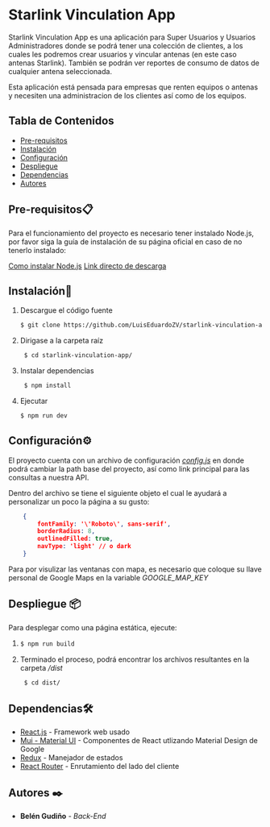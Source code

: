 # Starlink Vinculation App

Starlink Vinculation App es una aplicación para Super Usuarios y Usuarios Administradores donde se podrá tener una colección de clientes, a los cuales les podremos crear usuarios y vincular antenas (en este caso antenas Starlink). También se podrán ver reportes de consumo de datos de cualquier antena seleccionada.

Esta aplicación está pensada para empresas que renten equipos o antenas y necesiten una administracion de los clientes así como de los equipos.

## Tabla de Contenidos

- [Pre-requisitos](#pre-requisitos)
- [Instalación](#instalación)
- [Configuración](#configuración)
- [Despliegue](#despliegue)
- [Dependencias](#dependencias)
- [Autores](#autores)

## Pre-requisitos📋

Para el funcionamiento del proyecto es necesario tener instalado Node.js, por favor siga la guía de instalación de su página oficial en caso de no tenerlo instalado:

[Como instalar Node.js][1]
[Link directo de descarga][2]

## Instalación🔧

1. Descargue el código fuente
   ```bash
   $ git clone https://github.com/LuisEduardoZV/starlink-vinculation-app
   ```
1. Dirigase a la carpeta raíz
   ```bash
    $ cd starlink-vinculation-app/
   ```
1. Instalar dependencias 
   ```bash
    $ npm install
   ```
1. Ejecutar
    ```bash
    $ npm run dev
    ```

## Configuración⚙️

El proyecto cuenta con un archivo de configuración *[config.js](doc:config.js)* en donde podrá cambiar la path base del proyecto, así como link principal para las consultas a nuestra API.

Dentro del archivo se tiene el siguiente objeto el cual le ayudará a personalizar un poco la página a su gusto: 

```json
    {
        fontFamily: '\'Roboto\', sans-serif',
        borderRadius: 8,
        outlinedFilled: true,
        navType: 'light' // o dark
    }
```

Para por visulizar las ventanas con mapa, es necesario que coloque su llave personal de Google Maps en la variable *GOOGLE_MAP_KEY*

## Despliegue 📦

Para desplegar como una página estática, ejecute:

1. 
   ```bash
   $ npm run build
   ```
1. Terminado el proceso, podrá encontrar los archivos resultantes en la carpeta */dist*
   ```bash
    $ cd dist/
   ```

## Dependencias🛠️

* [React.js](https://react.dev/reference/react) - Framework web usado
* [Mui - Material UI](https://mui.com/material-ui/getting-started/) - Componentes de React utlizando Material Design de Google
* [Redux](https://redux.js.org/) - Manejador de estados
* [React Router](https://reactrouter.com/en/main) - Enrutamiento del lado del cliente

## Autores ✒️

* **Belén Gudiño** - *Back-End*


[1]: https://nodejs.org/en/learn/getting-started/how-to-install-nodejs  "Como instalar Node.js"
[2]: https://nodejs.org/en/download  "Link directo de descarga"

